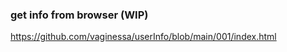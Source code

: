 ### get  i n f o from  browser (WIP)  


https://github.com/vaginessa/userInfo/blob/main/001/index.html


 
 
